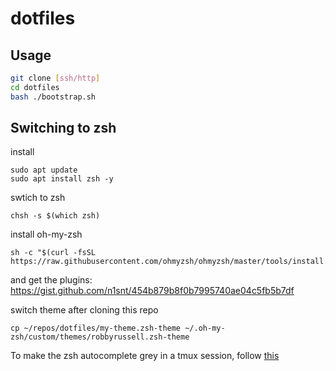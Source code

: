 # dotfiles

## Usage
```bash
git clone [ssh/http]
cd dotfiles
bash ./bootstrap.sh
```
## Switching to zsh 
install
```
sudo apt update
sudo apt install zsh -y
```

swtich to zsh
```
chsh -s $(which zsh)
```

install oh-my-zsh
```
sh -c "$(curl -fsSL https://raw.githubusercontent.com/ohmyzsh/ohmyzsh/master/tools/install.sh)"
```
and get the plugins: https://gist.github.com/n1snt/454b879b8f0b7995740ae04c5fb5b7df

switch theme after cloning this repo
```
cp ~/repos/dotfiles/my-theme.zsh-theme ~/.oh-my-zsh/custom/themes/robbyrussell.zsh-theme
```

To make the zsh autocomplete grey in a tmux session, follow [this](https://github.com/zsh-users/zsh-autosuggestions/issues/229#issuecomment-300675586)
